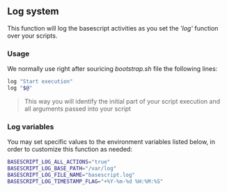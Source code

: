 ## Log system

This function will log the basescript activities as you set the _'log'_ function over your scripts.

### Usage

We normally use right after souricing _bootstrap.sh_ file the following lines:

```bash
log "Start execution"
log "$@"
```

> This way you will identify the initial part of your script execution and all arguments passed into your script 

### Log variables 

You may set specific values to the environment variables listed below, in order to customize this function as needed:

```bash
BASESCRIPT_LOG_ALL_ACTIONS="true"
BASESCRIPT_LOG_BASE_PATH="/var/log"
BASESCRIPT_LOG_FILE_NAME="basescript.log"
BASESCRIPT_LOG_TIMESTAMP_FLAG="+%Y-%m-%d %H:%M:%S"
```
